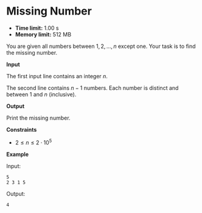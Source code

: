 # Missing Number







* **Time limit:** 1.00 s
* **Memory limit:** 512 MB



You are given all numbers between $1,2,\ldots,n$ except one. Your task is to find the missing number.



**Input**



The first input line contains an integer $n$.



The second line contains $n-1$ numbers. Each number is distinct and between $1$ and $n$ (inclusive).



**Output**



Print the missing number.



**Constraints**


* $2 \le n \le 2 \cdot 10^5$ 

**Example**



Input:

```
5
2 3 1 5
```



Output:

`4`


